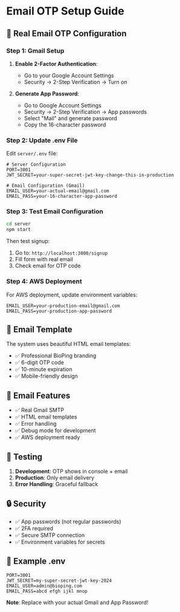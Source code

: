 # Email OTP Setup Guide

## 🚀 **Real Email OTP Configuration**

### **Step 1: Gmail Setup**

1. **Enable 2-Factor Authentication**:
   - Go to your Google Account Settings
   - Security → 2-Step Verification → Turn on

2. **Generate App Password**:
   - Go to Google Account Settings
   - Security → 2-Step Verification → App passwords
   - Select "Mail" and generate password
   - Copy the 16-character password

### **Step 2: Update .env File**

Edit `server/.env` file:

```env
# Server Configuration
PORT=3001
JWT_SECRET=your-super-secret-jwt-key-change-this-in-production

# Email Configuration (Gmail)
EMAIL_USER=your-actual-email@gmail.com
EMAIL_PASS=your-16-character-app-password
```

### **Step 3: Test Email Configuration**

```bash
cd server
npm start
```

Then test signup:
1. Go to: `http://localhost:3000/signup`
2. Fill form with real email
3. Check email for OTP code

### **Step 4: AWS Deployment**

For AWS deployment, update environment variables:

```env
EMAIL_USER=your-production-email@gmail.com
EMAIL_PASS=your-production-app-password
```

## 🔧 **Email Template**

The system uses beautiful HTML email templates:

- ✅ Professional BioPing branding
- ✅ 6-digit OTP code
- ✅ 10-minute expiration
- ✅ Mobile-friendly design

## 📧 **Email Features**

- ✅ Real Gmail SMTP
- ✅ HTML email templates
- ✅ Error handling
- ✅ Debug mode for development
- ✅ AWS deployment ready

## 🧪 **Testing**

1. **Development**: OTP shows in console + email
2. **Production**: Only email delivery
3. **Error Handling**: Graceful fallback

## 🔒 **Security**

- ✅ App passwords (not regular passwords)
- ✅ 2FA required
- ✅ Secure SMTP connection
- ✅ Environment variables for secrets

## 📝 **Example .env**

```env
PORT=3001
JWT_SECRET=my-super-secret-jwt-key-2024
EMAIL_USER=admin@bioping.com
EMAIL_PASS=abcd efgh ijkl mnop
```

**Note**: Replace with your actual Gmail and App Password! 